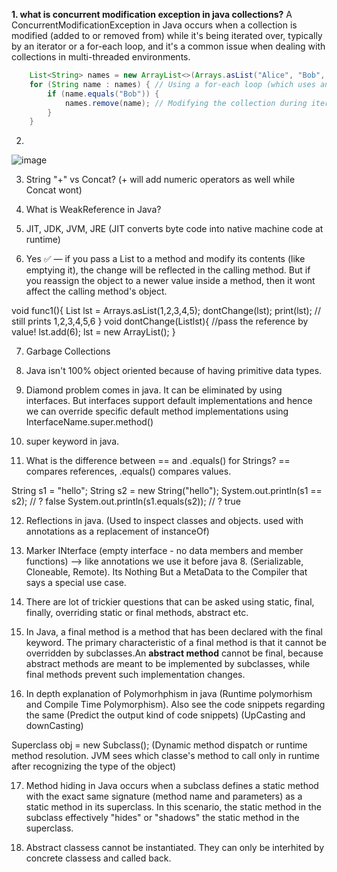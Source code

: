 **1. what is concurrent modification exception in java collections?** 
  A ConcurrentModificationException in Java occurs when a collection is modified (added to or removed from) while it's being iterated over, typically by an iterator or a for-each loop, and it's a common issue when dealing with collections in multi-threaded environments.

```java
    List<String> names = new ArrayList<>(Arrays.asList("Alice", "Bob", "Charlie"));
    for (String name : names) { // Using a for-each loop (which uses an iterator)
        if (name.equals("Bob")) {
            names.remove(name); // Modifying the collection during iteration
        }
    }
```


2. 
![image](https://github.com/user-attachments/assets/8d4914ef-2f33-43e6-a36a-f3e4a490d592)


3. String "+" vs Concat? (+ will add numeric operators as well while Concat wont)

4. What is WeakReference in Java?

5. JIT, JDK, JVM, JRE (JIT converts byte code into native machine code at runtime)

6. Yes ✅ — if you pass a List to a method and modify its contents (like emptying it), the change will be reflected in the calling method. But if you reassign the object to a newer value inside a method, then it wont affect the calling method's object.

  void func1(){
  List<Integers> lst = Arrays.asList(1,2,3,4,5);
  dontChange(lst);
  print(lst); // still prints 1,2,3,4,5,6
}
  void dontChange(List<Integers>lst){ //pass the reference by value!
    lst.add(6);
    lst = new ArrayList();
  }

7. Garbage Collections

8. Java isn't 100% object oriented because of having primitive data types.

9. Diamond problem comes in java. It can be eliminated by using interfaces. But interfaces support default implementations and hence we can override specific default method implementations using InterfaceName.super.method()

10. super keyword in java.

11. What is the difference between == and .equals() for Strings?
== compares references, .equals() compares values.

String s1 = "hello";
String s2 = new String("hello");
System.out.println(s1 == s2);       // ? false
System.out.println(s1.equals(s2));  // ? true

12. Reflections in java. (Used to inspect classes and objects. used with annotations as a replacement of instanceOf)

13. Marker INterface (empty interface - no data members and member functions) --> like annotations we use it before java 8. (Serializable, Cloneable, Remote). Its Nothing But a MetaData to the Compiler that says a special use case.

14. There are lot of trickier questions that can be asked using static, final, finally, overriding static or final methods, abstract etc.

15. In Java, a final method is a method that has been declared with the final keyword. The primary characteristic of a final method is that it cannot be overridden by subclasses.An **abstract method** cannot be final, because abstract methods are meant to be implemented by subclasses, while final methods prevent such implementation changes.

16. In depth explanation of Polymorhphism in java (Runtime polymorhism and Compile Time Polymorphism). Also see the code snippets regarding the same (Predict the output kind of code snippets) (UpCasting and downCasting) 

Superclass obj = new Subclass(); (Dynamic method dispatch or runtime method resolution. JVM sees which classe's method to call only in runtime after recognizing the type of the object)

17. Method hiding in Java occurs when a subclass defines a static method with the exact same signature (method name and parameters) as a static method in its superclass. In this scenario, the static method in the subclass effectively "hides" or "shadows" the static method in the superclass. 

18. Abstract classess cannot be instantiated. They can only be interhited by concrete classess and called back.
